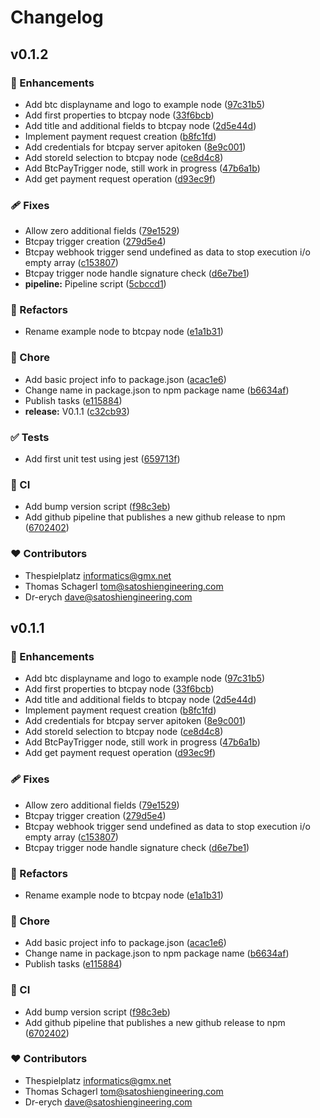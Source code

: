 # Changelog


## v0.1.2


### 🚀 Enhancements

- Add btc displayname and logo to example node ([97c31b5](https://github.com/Satoshi-Engineering/n8n-nodes-btcpay/commit/97c31b5))
- Add first properties to btcpay node ([33f6bcb](https://github.com/Satoshi-Engineering/n8n-nodes-btcpay/commit/33f6bcb))
- Add title and additional fields to btcpay node ([2d5e44d](https://github.com/Satoshi-Engineering/n8n-nodes-btcpay/commit/2d5e44d))
- Implement payment request creation ([b8fc1fd](https://github.com/Satoshi-Engineering/n8n-nodes-btcpay/commit/b8fc1fd))
- Add credentials for btcpay server apitoken ([8e9c001](https://github.com/Satoshi-Engineering/n8n-nodes-btcpay/commit/8e9c001))
- Add storeId selection to btcpay node ([ce8d4c8](https://github.com/Satoshi-Engineering/n8n-nodes-btcpay/commit/ce8d4c8))
- Add BtcPayTrigger node, still work in progress ([47b6a1b](https://github.com/Satoshi-Engineering/n8n-nodes-btcpay/commit/47b6a1b))
- Add get payment request operation ([d93ec9f](https://github.com/Satoshi-Engineering/n8n-nodes-btcpay/commit/d93ec9f))

### 🩹 Fixes

- Allow zero additional fields ([79e1529](https://github.com/Satoshi-Engineering/n8n-nodes-btcpay/commit/79e1529))
- Btcpay trigger creation ([279d5e4](https://github.com/Satoshi-Engineering/n8n-nodes-btcpay/commit/279d5e4))
- Btcpay webhook trigger send undefined as data to stop execution i/o empty array ([c153807](https://github.com/Satoshi-Engineering/n8n-nodes-btcpay/commit/c153807))
- Btcpay trigger node handle signature check ([d6e7be1](https://github.com/Satoshi-Engineering/n8n-nodes-btcpay/commit/d6e7be1))
- **pipeline:** Pipeline script ([5cbccd1](https://github.com/Satoshi-Engineering/n8n-nodes-btcpay/commit/5cbccd1))

### 💅 Refactors

- Rename example node to btcpay node ([e1a1b31](https://github.com/Satoshi-Engineering/n8n-nodes-btcpay/commit/e1a1b31))

### 🏡 Chore

- Add basic project info to package.json ([acac1e6](https://github.com/Satoshi-Engineering/n8n-nodes-btcpay/commit/acac1e6))
- Change name in package.json to npm package name ([b6634af](https://github.com/Satoshi-Engineering/n8n-nodes-btcpay/commit/b6634af))
- Publish tasks ([e115884](https://github.com/Satoshi-Engineering/n8n-nodes-btcpay/commit/e115884))
- **release:** V0.1.1 ([c32cb93](https://github.com/Satoshi-Engineering/n8n-nodes-btcpay/commit/c32cb93))

### ✅ Tests

- Add first unit test using jest ([659713f](https://github.com/Satoshi-Engineering/n8n-nodes-btcpay/commit/659713f))

### 🤖 CI

- Add bump version script ([f98c3eb](https://github.com/Satoshi-Engineering/n8n-nodes-btcpay/commit/f98c3eb))
- Add github pipeline that publishes a new github release to npm ([6702402](https://github.com/Satoshi-Engineering/n8n-nodes-btcpay/commit/6702402))

### ❤️ Contributors

- Thespielplatz <informatics@gmx.net>
- Thomas Schagerl <tom@satoshiengineering.com>
- Dr-erych <dave@satoshiengineering.com>

## v0.1.1


### 🚀 Enhancements

- Add btc displayname and logo to example node ([97c31b5](https://github.com/Satoshi-Engineering/n8n-nodes-btcpay/commit/97c31b5))
- Add first properties to btcpay node ([33f6bcb](https://github.com/Satoshi-Engineering/n8n-nodes-btcpay/commit/33f6bcb))
- Add title and additional fields to btcpay node ([2d5e44d](https://github.com/Satoshi-Engineering/n8n-nodes-btcpay/commit/2d5e44d))
- Implement payment request creation ([b8fc1fd](https://github.com/Satoshi-Engineering/n8n-nodes-btcpay/commit/b8fc1fd))
- Add credentials for btcpay server apitoken ([8e9c001](https://github.com/Satoshi-Engineering/n8n-nodes-btcpay/commit/8e9c001))
- Add storeId selection to btcpay node ([ce8d4c8](https://github.com/Satoshi-Engineering/n8n-nodes-btcpay/commit/ce8d4c8))
- Add BtcPayTrigger node, still work in progress ([47b6a1b](https://github.com/Satoshi-Engineering/n8n-nodes-btcpay/commit/47b6a1b))
- Add get payment request operation ([d93ec9f](https://github.com/Satoshi-Engineering/n8n-nodes-btcpay/commit/d93ec9f))

### 🩹 Fixes

- Allow zero additional fields ([79e1529](https://github.com/Satoshi-Engineering/n8n-nodes-btcpay/commit/79e1529))
- Btcpay trigger creation ([279d5e4](https://github.com/Satoshi-Engineering/n8n-nodes-btcpay/commit/279d5e4))
- Btcpay webhook trigger send undefined as data to stop execution i/o empty array ([c153807](https://github.com/Satoshi-Engineering/n8n-nodes-btcpay/commit/c153807))
- Btcpay trigger node handle signature check ([d6e7be1](https://github.com/Satoshi-Engineering/n8n-nodes-btcpay/commit/d6e7be1))

### 💅 Refactors

- Rename example node to btcpay node ([e1a1b31](https://github.com/Satoshi-Engineering/n8n-nodes-btcpay/commit/e1a1b31))

### 🏡 Chore

- Add basic project info to package.json ([acac1e6](https://github.com/Satoshi-Engineering/n8n-nodes-btcpay/commit/acac1e6))
- Change name in package.json to npm package name ([b6634af](https://github.com/Satoshi-Engineering/n8n-nodes-btcpay/commit/b6634af))
- Publish tasks ([e115884](https://github.com/Satoshi-Engineering/n8n-nodes-btcpay/commit/e115884))

### 🤖 CI

- Add bump version script ([f98c3eb](https://github.com/Satoshi-Engineering/n8n-nodes-btcpay/commit/f98c3eb))
- Add github pipeline that publishes a new github release to npm ([6702402](https://github.com/Satoshi-Engineering/n8n-nodes-btcpay/commit/6702402))

### ❤️ Contributors

- Thespielplatz <informatics@gmx.net>
- Thomas Schagerl <tom@satoshiengineering.com>
- Dr-erych <dave@satoshiengineering.com>

